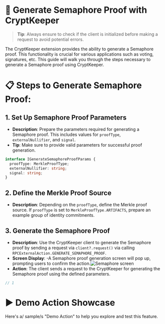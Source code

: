 # 🔌 Generate Semaphore Proof with CryptKeeper

> **Tip**: Always ensure to check if the client is initialized before making a request to avoid potential errors.

The CryptKeeper extension provides the ability to generate a Semaphore proof. This functionality is crucial for various applications such as voting, signatures, etc. This guide will walk you through the steps necessary to generate a Semaphore proof using CryptKeeper.

# 📋 Steps to Generate Semaphore Proof:

## 1. Set Up Semaphore Proof Parameters

- **Description**: Prepare the parameters required for generating a Semaphore proof. This includes values for `proofType`, `externalNullifier`, and `signal`.
- **Tip**: Make sure to provide valid parameters for successful proof generation.

```ts
interface IGenerateSemaphoreProofParams {
  proofType: MerkleProofType;
  externalNullifier: string;
  signal: string;
}
```

## 2. Define the Merkle Proof Source

- **Description**: Depending on the `proofType`, define the Merkle proof source. If `proofType` is set to `MerkleProofType.ARTIFACTS`, prepare an example group of identity commitments.

## 3. Generate the Semaphore Proof

- **Description**: Use the CryptKeeper client to generate the Semaphore proof by sending a request via `client?.request()` via calling `RPCExternalAction.GENERATE_SEMAPHORE_PROOF`.
- **Screen Display**:
  -A Semaphore proof generation screen will pop up, prompting users to confirm the action.![Semaphore screen](./screenshots/semaphore.png "Semaphore screen")
- **Action**: The client sends a request to the CryptKeeper for generating the Semaphore proof using the defined parameters.

```ts
// 1
```

# ▶️ Demo Action Showcase

Here's a/ sample/s "Demo Action" to help you explore and test this feature.
